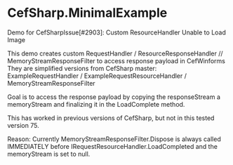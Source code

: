 # CefSharp.MinimalExample

Demo for CefSharpIssue[#2903]: Custom ResourceHandler Unable to Load Image

This demo creates custom RequestHandler / ResourceResponseHandler // MemoryStreamResponseFilter to access response payload in CefWinforms
They are simplified versions from CefSharp master: ExampleRequestHandler / ExampleRequestResourceHandler / MemoryStreamResponseFilter

Goal is to access the response payload by copying the responseStream a memoryStream and finalizing it in the LoadComplete method.

This has worked in previous versions of CefSharp, but not in this tested version 75.

Reason: Currently MemoryStreamResponseFilter.Dispose is always called IMMEDIATELY before IRequestResourceHandler.LoadCompleted
and the memoryStream is set to null.

